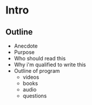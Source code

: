 # Intro

## Outline

- Anecdote
- Purpose
- Who should read this
- Why i'm qualified to write this
- Outline of program
  - videos
  - books
  - audio
  - questions
